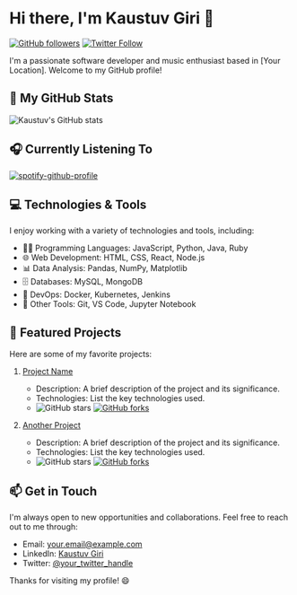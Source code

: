 # Hi there, I'm Kaustuv Giri 👋
[![GitHub followers](https://img.shields.io/github/followers/girik21?label=Followers&style=social)](https://github.com/girik21)
[![Twitter Follow](https://img.shields.io/twitter/follow/your_twitter_handle?label=Follow&style=social)](https://twitter.com/your_twitter_handle)

I'm a passionate software developer and music enthusiast based in [Your Location]. Welcome to my GitHub profile!

## 🚀 My GitHub Stats

![Kaustuv's GitHub stats](https://github-readme-stats.vercel.app/api?username=girik21&theme=radical&show_icons=true)

## 🎧 Currently Listening To

[![spotify-github-profile](https://spotify-github-profile.vercel.app/api/view?uid=313b6rvx5ucax5eeim2sjhozmbe4&cover_image=true&theme=natemoo-re&show_offline=false&background_color=121212&interchange=false&bar_color=53b14f&bar_color_cover=true)](https://github.com/kittinan/spotify-github-profile)

## 💻 Technologies & Tools

I enjoy working with a variety of technologies and tools, including:

- 👨‍💻 Programming Languages: JavaScript, Python, Java, Ruby
- 🌐 Web Development: HTML, CSS, React, Node.js
- 📊 Data Analysis: Pandas, NumPy, Matplotlib
- 🗄️ Databases: MySQL, MongoDB
- 🔧 DevOps: Docker, Kubernetes, Jenkins
- 🌟 Other Tools: Git, VS Code, Jupyter Notebook

## 📂 Featured Projects

Here are some of my favorite projects:

1. [Project Name](https://github.com/girik21/project-repo)
   - Description: A brief description of the project and its significance.
   - Technologies: List the key technologies used.
   - ![GitHub stars](https://img.shields.io/github/stars/girik21/project-repo?style=social) [![GitHub forks](https://img.shields.io/github/forks/girik21/project-repo?style=social)](https://github.com/girik21/project-repo/network)

2. [Another Project](https://github.com/girik21/another-project)
   - Description: A brief description of the project and its significance.
   - Technologies: List the key technologies used.
   - ![GitHub stars](https://img.shields.io/github/stars/girik21/another-project?style=social) [![GitHub forks](https://img.shields.io/github/forks/girik21/another-project?style=social)](https://github.com/girik21/another-project/network)

## 📫 Get in Touch

I'm always open to new opportunities and collaborations. Feel free to reach out to me through:

- Email: [your.email@example.com](mailto:your.email@example.com)
- LinkedIn: [Kaustuv Giri](https://www.linkedin.com/in/kaustuvgiri/)
- Twitter: [@your_twitter_handle](https://twitter.com/your_twitter_handle)

Thanks for visiting my profile! 😄
